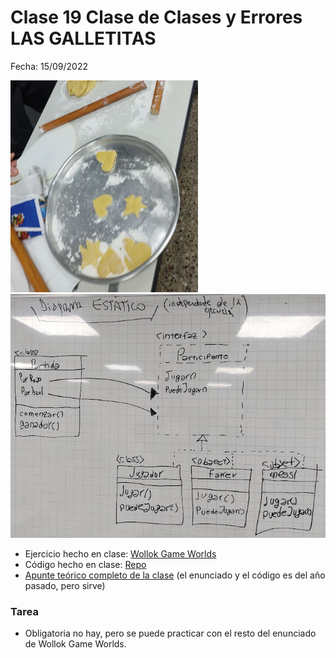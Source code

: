 # Clase 19 Clase de Clases y Errores LAS GALLETITAS

Fecha: 15/09/2022

![galles](assets/galles.jpg)
![diagWGW](assets/diagWGW.png)

- Ejercicio hecho en clase: [Wollok Game Worlds](https://docs.google.com/document/d/1EIXQaAt9ncyieOH0wYM_VsOZgnxIyg7hpC3EWuPTwcw/edit#)
- Código hecho en clase: [Repo](https://github.com/pdepjm/2022-o-wollok-game-worlds)
- [Apunte teórico completo de la clase](https://ambiguous-decimal-9e5.notion.site/Clase-de-Clases-745e2ea0be1849a5b475dd01203ce440) (el enunciado y el código es del año pasado, pero sirve)

### Tarea
- Obligatoria no hay, pero se puede practicar con el resto del enunciado de Wollok Game Worlds.
